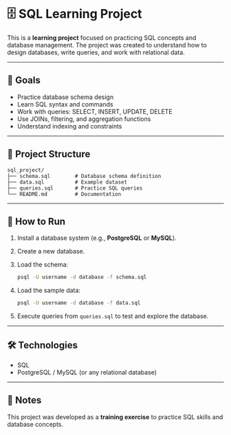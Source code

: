 # 🗄️ SQL Learning Project

This is a **learning project** focused on practicing SQL concepts and database management.
The project was created to understand how to design databases, write queries, and work with relational data.

---

## 🎯 Goals

* Practice database schema design
* Learn SQL syntax and commands
* Work with queries: SELECT, INSERT, UPDATE, DELETE
* Use JOINs, filtering, and aggregation functions
* Understand indexing and constraints

---

## 📂 Project Structure

```
sql_project/
├── schema.sql        # Database schema definition
├── data.sql          # Example dataset
├── queries.sql       # Practice SQL queries
└── README.md         # Documentation
```

---

## 🚀 How to Run

1. Install a database system (e.g., **PostgreSQL** or **MySQL**).
2. Create a new database.
3. Load the schema:

   ```bash
   psql -U username -d database -f schema.sql
   ```
4. Load the sample data:

   ```bash
   psql -U username -d database -f data.sql
   ```
5. Execute queries from `queries.sql` to test and explore the database.

---

## 🛠 Technologies

* SQL
* PostgreSQL / MySQL (or any relational database)

---

## 📘 Notes

This project was developed as a **training exercise** to practice SQL skills and database concepts.

